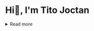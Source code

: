 <!--- Perfect-Altruistics/Perfect-Altruistics is a ✨ special ✨ repository because its `README.md` (this file) appears on your GitHub profile. You can click the Preview link to take a look at your changes. --->

# Hi👋, I'm Tito Joctan


<details>
  <summary>Read more</summary>
  ## ABOUT ME: 
I am passionate about software development, cybersecurity, and exploring the realms of web technologies. My skills span across various programming languages, with a focus on Python, Java, and web development technologies like HTML, CSS, and JavaScript. I am also actively engaged in ethical hacking and cybersecurity practices like practicing CTF on different platforms and locally in my community.

## CURRENT FOCUS:
- Software Development
- Python Programming
- Web technologies
- Cybersecurity
- Ethical Hacking.

## I'm Currently learning
- Web Development with Python(Flask And Django)
- Penetration Testing Techniques
- Computer programming with Python.

## 📫 Get in Touch
- LinkedIn: [Perfect Altruistic](https://www.linkedin.com/in/perfect-altruistic/)
- Twitter: [Perfect Altruistic](https://twitter.com/Perfect_Altruis)

## ⚡ Fun Fact
I find joy in the simplicity of gardening in wild areas, embracing the tranquility of solitary moments, and immersing myself in the world of programming during my free time.

  I find joy in the simplicity of gardening in wild areas, embracing the tranquility of solitary moments, and immersing myself in the world of programming during my free time.
</details>
